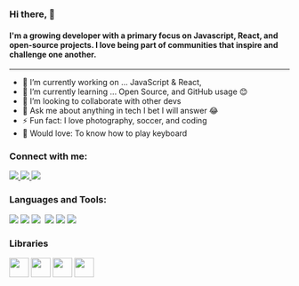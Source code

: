 ### Hi there, 👋

#### I'm a growing developer with a primary focus on Javascript, React, and open-source projects. I love being part of communities that inspire and challenge one another.
---

- 🔭 I’m currently working on ... JavaScript & React, 
- 🌱 I’m currently learning ... Open Source, and GitHub usage 😊
- 👯 I’m looking to collaborate with other devs
- 💬 Ask me about anything in tech I bet I will answer 😂
- ⚡ Fun fact: I love photography, soccer, and coding
- 🎸 Would love: To know how to play keyboard

### Connect with me:

<p align="left">  
  <a href="https://twitter.com/abellmanuell" target="blank">
    <img src="https://img.icons8.com/color/35/000000/twitter--v2.png"/>
  </a>
  <a href="https://linkedin.com/in/abellmanuell" target="blank">
    <img src="https://img.icons8.com/color/35/000000/linkedin.png"/>
  </a>
  <a href="mailto:mannydev02@gmail.com" target="blank">
    <img src="https://img.icons8.com/color/35/000000/gmail.png"/>
  </a>
</p>

### Languages and Tools:

<div style="flex justify-content:center">
  <img src="https://img.icons8.com/color/35/000000/html-5--v1.png"/> 
  <img src="https://img.icons8.com/color/35/000000/css3.png"/> 
  <img src="https://img.icons8.com/color/35/000000/javascript--v1.png"/>
  <img sc="https://icons8.com/icon/54087/nodejs"/>
  <img src="https://img.icons8.com/fluency/35/000000/visual-studio-code-2019.png"/>
  <img src="https://img.icons8.com/color/35/000000/git.png"/> 
  <img src="https://img.icons8.com/color/35/000000/github.png"/>
</div>

### Libraries 
<div>
  <img src="https://img.icons8.com/?size=512&id=wPohyHO_qO1a&format=png" width="35"/>
  <img src="https://img.icons8.com/?size=1x&id=CIAZz2CYc6Kc&format=png" width="35"/>
  <img src="https://img.icons8.com/?size=512&id=QBqFNfPPB2Kx&format=png" width="35" />
  <img src="https://img.icons8.com/?size=512&id=gFw7X5Tbl3ss&format=png" width="35" />
</div>
